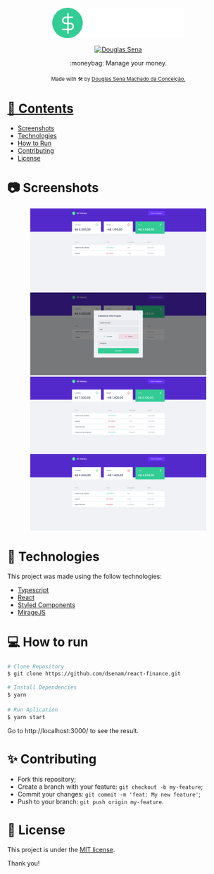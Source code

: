 <p align="center">
   <img src="https://github.com/dsenam/react-finance/blob/main/screenshots/logo.svg" alt="dtmoney" width="300"/>
</p>

<p align="center">	
   <a href="https://www.linkedin.com/in/douglassena/">
      <img alt="Douglas Sena" src="https://img.shields.io/badge/LinkedIn-0077B5?style=for-the-badge&logo=linkedin&logoColor=white" />
   </a>
</p>

<p align="center">
  :moneybag: Manage your money.
</p>

<div align="center">
  <sub> Made with 🛠 by
    <a href="https://github.com/dsenam">Douglas Sena Machado da Conceição.
  </sub>
</div>

# 📌 Contents

* [Screenshots](#camera-screenshot) 
* [Technologies](#rocket-technologies) 
* [How to Run](#computer-how-to-run)
* [Contributing](#sparkles-issues)
* [License](#page_facing_up-license)

# :camera: Screenshots
<div align="center">
   <img src="https://github.com/dsenam/react-finance/blob/main/screenshots/screen1.png" width="400px">
   <img src="https://github.com/dsenam/react-finance/blob/main/screenshots/screen2.png" width="400px">
   <img src="https://github.com/dsenam/react-finance/blob/main/screenshots/screen3.png" width="400px">
   <img src="https://github.com/dsenam/react-finance/blob/main/screenshots/screen4.png" width="400px">
</div>

# :rocket: Technologies
This project was made using the follow technologies:

* [Typescript](https://www.typescriptlang.org/)      
* [React](https://reactjs.org/)      
* [Styled Components](https://styled-components.com/)
* [MirageJS](https://miragejs.com/)

# :computer: How to run

```bash
# Clone Repository
$ git clone https://github.com/dsenam/react-finance.git
```

```bash
# Install Dependencies
$ yarn

# Run Aplication
$ yarn start
```
Go to http://localhost:3000/ to see the result.


# :sparkles: Contributing

- Fork this repository;
- Create a branch with your feature: `git checkout -b my-feature`;
- Commit your changes: `git commit -m 'feat: My new feature'`;
- Push to your branch: `git push origin my-feature`.

# :page_facing_up: License

This project is under the [MIT license](./LICENSE).


Thank you!